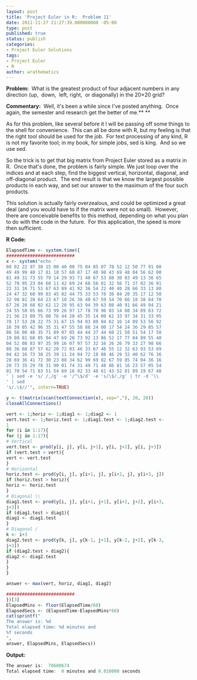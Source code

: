 ```yaml
---
layout: post
title: 'Project Euler in R:  Problem 11'
date: 2011-11-27 21:27:39.000000000 -05:00
type: post
published: true
status: publish
categories:
- Project Euler Solutions
tags:
- Project Euler
- R
author: wrathematics
---
```



**Problem:**  What is the greatest product of four adjacent numbers in
any direction (up,  down,  left, right,  or diagonally) in the 20×20
grid?

**Commentary:**  Well, it's been a while since I've posted anything. 
Once again, the semester and research get the better of me.** **

As for this problem, like several before it I will be passing off some
things to the shell for convenience.  This can all be done with R, but
my feeling is that the right tool should be used for the job.  For text
processing of any kind, R is not my favorite tool; in my book, for
simple jobs, sed is king.  And so we use sed.

So the trick is to get that big matrix from Project Euler stored as a
matrix in R.  Once that's done, the problem is fairly simple. We just
loop over the indices and at each step, find the biggest vertical,
horizontal, diagonal, and off-diagonal product.  The end result is that
we know the largest possible products in each way, and set our answer to
the maximum of the four such products.

This solution is actually fairly overzealous, and could be optimized a
great deal (and you would have to if the matrix were not so small). 
However, there are conceivable benefits to this method, depending on
what you plan to do with the code in the future.  For this application,
the speed is more then sufficient.

**R Code:**

```R
ElapsedTime <- system.time({
##########################
x <- system("echo '
08 02 22 97 38 15 00 40 00 75 04 05 07 78 52 12 50 77 91 08
49 49 99 40 17 81 18 57 60 87 17 40 98 43 69 48 04 56 62 00
81 49 31 73 55 79 14 29 93 71 40 67 53 88 30 03 49 13 36 65
52 70 95 23 04 60 11 42 69 24 68 56 01 32 56 71 37 02 36 91
22 31 16 71 51 67 63 89 41 92 36 54 22 40 40 28 66 33 13 80
24 47 32 60 99 03 45 02 44 75 33 53 78 36 84 20 35 17 12 50
32 98 81 28 64 23 67 10 26 38 40 67 59 54 70 66 18 38 64 70
67 26 20 68 02 62 12 20 95 63 94 39 63 08 40 91 66 49 94 21
24 55 58 05 66 73 99 26 97 17 78 78 96 83 14 88 34 89 63 72
21 36 23 09 75 00 76 44 20 45 35 14 00 61 33 97 34 31 33 95
78 17 53 28 22 75 31 67 15 94 03 80 04 62 16 14 09 53 56 92
16 39 05 42 96 35 31 47 55 58 88 24 00 17 54 24 36 29 85 57
86 56 00 48 35 71 89 07 05 44 44 37 44 60 21 58 51 54 17 58
19 80 81 68 05 94 47 69 28 73 92 13 86 52 17 77 04 89 55 40
04 52 08 83 97 35 99 16 07 97 57 32 16 26 26 79 33 27 98 66
88 36 68 87 57 62 20 72 03 46 33 67 46 55 12 32 63 93 53 69
04 42 16 73 38 25 39 11 24 94 72 18 08 46 29 32 40 62 76 36
20 69 36 41 72 30 23 88 34 62 99 69 82 67 59 85 74 04 36 16
20 73 35 29 78 31 90 01 74 31 49 71 48 86 81 16 23 57 05 54
01 70 54 71 83 51 54 69 16 92 33 48 61 43 52 01 89 19 67 48
' | sed -e 's/ /,/g' -e '/^\$/d' -e 's/\$/,/g' | tr -d '\\
' | sed
's/.\$//'", intern=TRUE)

y <- t(matrix(scan(textConnection(x), sep=","), 20, 20))
closeAllConnections()

vert <- 1;horiz <- 1;diag1 <- 1;diag2 <- 1
vert.test <- 1;horiz.test <- 1;diag1.test <- 1;diag2.test <-
1
for (i in 1:17){
for (j in 1:17){
# Vertical
vert.test <- prod(y[i, j], y[i, j+1], y[i, j+2], y[i, j+3])
if (vert.test > vert){
vert <- vert.test
}
# Horizontal
horiz.test <- prod(y[i, j], y[i+1, j], y[i+2, j], y[i+3, j])
if (horiz.test > horiz){
horiz <- horiz.test
}
# Diagonal \\
diag1.test <- prod(y[i, j], y[i+1, j+1], y[i+2, j+2], y[i+3,
j+3])
if (diag1.test > diag1){
diag1 <- diag1.test
}
# Diagonal /
k <- i+3
diag2.test <- prod(y[k, j], y[k-1, j+1], y[k-2, j+2], y[k-3,
j+3])
if (diag2.test > diag2){
diag2 <- diag2.test
}
}
}

answer <- max(vert, horiz, diag1, diag2)

##########################
})[3]
ElapsedMins <- floor(ElapsedTime/60)
ElapsedSecs <- (ElapsedTime-ElapsedMins*60)
cat(sprintf("
The answer is: %d
Total elapsed time: %d minutes and
%f seconds
",
answer, ElapsedMins, ElapsedSecs))
```

**Output:**

```R
The answer is:  70600674
Total elapsed time:  0 minutes and 0.010000 seconds
```
